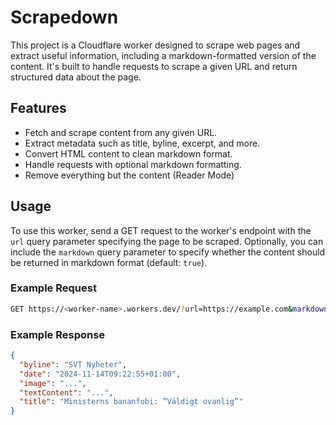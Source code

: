 # Scrapedown

This project is a Cloudflare worker designed to scrape web pages and extract useful information, including a markdown-formatted version of the content.
It's built to handle requests to scrape a given URL and return structured data about the page.

## Features

- Fetch and scrape content from any given URL.
- Extract metadata such as title, byline, excerpt, and more.
- Convert HTML content to clean markdown format.
- Handle requests with optional markdown formatting.
- Remove everything but the content (Reader Mode)

## Usage

To use this worker, send a GET request to the worker's endpoint with the `url` query parameter specifying the page to be scraped.
Optionally, you can include the `markdown` query parameter to specify whether the content should be returned in markdown format (default: `true`).

### Example Request

```sh
GET https://<worker-name>.workers.dev/?url=https://example.com&markdown=true
```

### Example Response

```json
{
  "byline": "SVT Nyheter",
  "date": "2024-11-14T09:22:55+01:00",
  "image": "...",
  "textContent": "...",
  "title": "Ministerns bananfobi: ”Väldigt ovanlig”"
}
```
